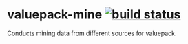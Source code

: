 # valuepack-mine [![build status](https://secure.travis-ci.org/thlorenz/valuepack-mine.png)](http://travis-ci.org/thlorenz/valuepack-mine)

Conducts mining data from different sources for valuepack.
